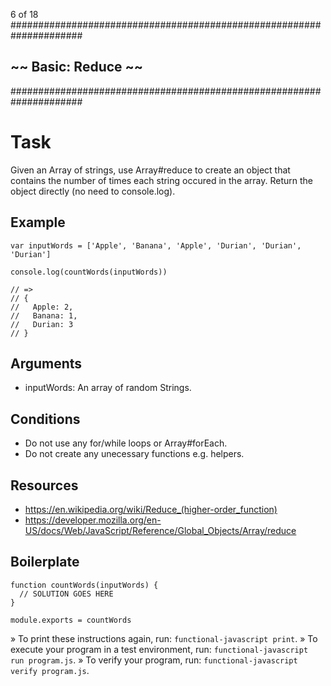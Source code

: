 6 of 18
#####################################################################
##                      ~~  Basic: Reduce  ~~                      ##
#####################################################################


# Task

Given an Array of strings, use Array#reduce to create an object that contains the number of times each string occured in the array. Return the object directly (no need to console.log).

## Example

    var inputWords = ['Apple', 'Banana', 'Apple', 'Durian', 'Durian', 'Durian']
    
    console.log(countWords(inputWords))
    
    // =>
    // {
    //   Apple: 2,
    //   Banana: 1,
    //   Durian: 3
    // }

## Arguments

  * inputWords: An array of random Strings.

## Conditions

  * Do not use any for/while loops or Array#forEach.
  * Do not create any unecessary functions e.g. helpers.

## Resources

  * https://en.wikipedia.org/wiki/Reduce_(higher-order_function)
  * https://developer.mozilla.org/en-US/docs/Web/JavaScript/Reference/Global_Objects/Array/reduce

## Boilerplate

    function countWords(inputWords) {
      // SOLUTION GOES HERE
    }
    
    module.exports = countWords



 » To print these instructions again, run: `functional-javascript print`.
 » To execute your program in a test environment, run:
   `functional-javascript run program.js`.
 » To verify your program, run: `functional-javascript verify program.js`.